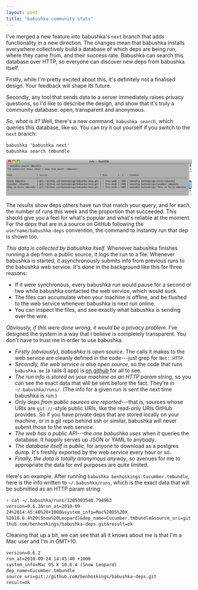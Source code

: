 ```yaml
---
layout: post
title: "babushka community stats"
---
```


I've merged a new feature into babushka's `next` branch that adds functionality in a new direction. The changes mean that babushka installs everywhere collectively build a database of which deps are being run, where they came from, and their success rate. Babushka can search this database over HTTP, so everyone can discover new deps from babushka itself.

Firstly, while I'm pretty excited about this, it's definitely not a finalised design. Your feedback will shape its future.

Secondly, any tool that sends data to a server immediately raises privacy questions, so I'd like to describe the design, and show that it's truly a community database: open, transparent and anonymous.

_So, what is it?_ Well, there's a new command, `babushka search`, which queries this database, like so. You can try it out yourself if you switch to the `next` branch:

    babushka 'babushka next'
    babushka search tmbundle

![babushka search example](/images/babushka-search-example.png)

The results show deps others have run that match your query, and for each, the number of runs this week and the proportion that succeeded. This should give you a feel for what's popular and what's reliable at the moment. For the deps that are in a source on GitHub following the `username/babushka-deps` convention, the command to instantly run that dep is shown too.

_This data is collected by babushka itself._ Whenever babushka finishes running a dep from a public source, it logs the run to a file. Whenever babushka is started, it asynchronously submits info from previous runs to the babushka web service. It's done in the background like this for three reasons:

- If it were synchronous, every babushka run would pause for a second or two while babushka contacted the web service, which would suck.
- The files can accumulate when your machine is offline, and be flushed to the web service whenever babushka is next run online.
- You can inspect the files, and see exactly what babushka is sending over the wire.

_Obviously, if this were done wrong, it would be a privacy problem._ I've designed the system in a way that I believe is completely transparent. You don't have to trust me in order to use babushka.

- _Firstly (obviously), babushka is open source._ The calls it makes to the web service are cleanly defined in the code---just grep for `Net::HTTP`.
- _Secondly, the web service is also open source_, so the code that runs `babushka.me` (a rails 3 app) is [on github](http://github.com/benhoskings/babushka.me) for all to see.
- _The run info is stored on your machine as an HTTP param string_, so you can see the exact data that will be sent before the fact. They're in `~/.babushka/runs/`. (The info for a given run is sent the next time babushka is run.)
- _Only deps from public sources are reported_---that is, sources whose URIs are `git://`-style public URIs, like the read-only URIs GitHub provides. So if you have private deps that are stored locally on your machine, or in a git repo behind ssh or similar, babushka will never submit those to the web service.
- _The web has a public API---the one babushka uses_ when it queries the database. It happily serves up JSON or YAML to anybody.
- _The database itself is public_, for anyone to download as a postgres dump. It's freshly exported by the web service every hour or so.
- _Finally, the data is totally anonymous anyway_, so avenues for me to appropriate the data for evil purposes are quite limited.

Here's an example. After running `babushka benhoskings:Cucumber.tmbundle`, here is the info written to `~/.babushka/runs`, which is the exact data that will be submitted as an HTTP param string:

    ⚡ cat ~/.babushka/runs/1285303540.794963
    version=0.6.2&run_at=2010-09-24%2014:45:40%20+1000&system_info=Mac%20OS%20X
    %2010.6.4%20(Snow%20Leopard)&dep_name=Cucumber.tmbundle&source_uri=git://gi
    thub.com/benhoskings/babushka-deps.git&result=ok

Cleaning that up a bit, we can see that all it knows about me is that I'm a Mac user and I'm in GMT+10.

    version=0.6.2
    run_at=2010-09-24 14:45:40 +1000
    system_info=Mac OS X 10.6.4 (Snow Leopard)
    dep_name=Cucumber.tmbundle
    source_uri=git://github.com/benhoskings/babushka-deps.git
    result=ok
